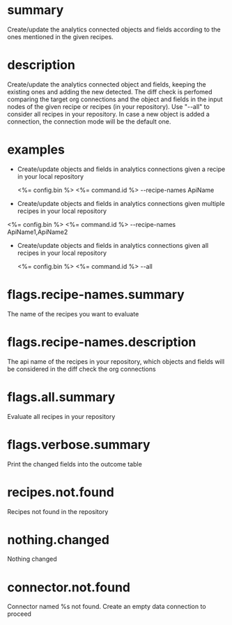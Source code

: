# summary

Create/update the analytics connected objects and fields according to the ones mentioned in the given recipes.

# description

Create/update the analytics connected object and fields, keeping the existing ones and adding the new detected.
The diff check is perfomed comparing the target org connections and the object and fields in the input nodes of the given recipe or recipes (in your repository).
Use "--all" to consider all recipes in your repository.
In case a new object is added a connection, the connection mode will be the default one.

# examples

- Create/update objects and fields in analytics connections given a recipe in your local repository

  <%= config.bin %> <%= command.id %> --recipe-names ApiName

- Create/update objects and fields in analytics connections given multiple recipes in your local repository

<%= config.bin %> <%= command.id %> --recipe-names ApiName1,ApiName2

- Create/update objects and fields in analytics connections given all recipes in your local repository

  <%= config.bin %> <%= command.id %> --all

# flags.recipe-names.summary

The name of the recipes you want to evaluate

# flags.recipe-names.description

The api name of the recipes in your repository, which objects and fields will be considered in the diff check the org connections

# flags.all.summary

Evaluate all recipes in your repository

# flags.verbose.summary

Print the changed fields into the outcome table

# recipes.not.found

Recipes not found in the repository

# nothing.changed

Nothing changed

# connector.not.found

Connector named %s not found. Create an empty data connection to proceed
